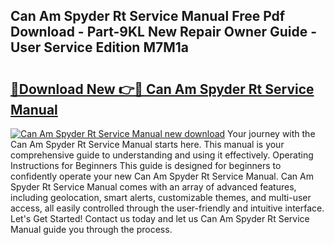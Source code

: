## Can Am Spyder Rt Service Manual Free Pdf Download - Part-9KL New Repair Owner Guide - User Service Edition M7M1a

# <h2><a href="http://bc14060.oget.top/?id=Can+Am+Spyder+Rt+Service+Manual">🔗Download New 👉🔴 Can Am Spyder Rt Service Manual</a></h2>

[![Can Am Spyder Rt Service Manual new download](https://i.imgur.com/5g1atiW.png)](http://bc14060.oget.top/?id=Can+Am+Spyder+Rt+Service+Manual)
Your journey with the Can Am Spyder Rt Service Manual starts here. This manual is your comprehensive guide to understanding and using it effectively. Operating Instructions for Beginners This guide is designed for beginners to confidently operate your new Can Am Spyder Rt Service Manual. Can Am Spyder Rt Service Manual comes with an array of advanced features, including geolocation, smart alerts, customizable themes, and multi-user access, all easily controlled through the user-friendly and intuitive interface. Let's Get Started! Contact us today and let us Can Am Spyder Rt Service Manual guide you through the process.
